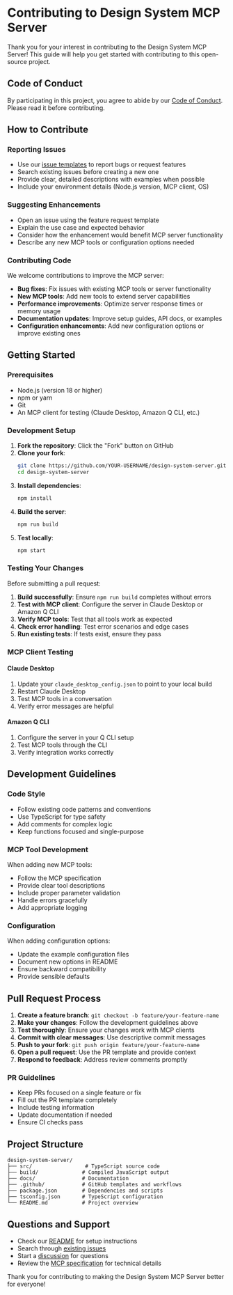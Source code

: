 # Contributing to Design System MCP Server

Thank you for your interest in contributing to the Design System MCP Server! This guide will help you get started with contributing to this open-source project.

## Code of Conduct

By participating in this project, you agree to abide by our [Code of Conduct](CODE_OF_CONDUCT.md). Please read it before contributing.

## How to Contribute

### Reporting Issues

- Use our [issue templates](.github/ISSUE_TEMPLATE/) to report bugs or request features
- Search existing issues before creating a new one
- Provide clear, detailed descriptions with examples when possible
- Include your environment details (Node.js version, MCP client, OS)

### Suggesting Enhancements

- Open an issue using the feature request template
- Explain the use case and expected behavior
- Consider how the enhancement would benefit MCP server functionality
- Describe any new MCP tools or configuration options needed

### Contributing Code

We welcome contributions to improve the MCP server:

- **Bug fixes**: Fix issues with existing MCP tools or server functionality
- **New MCP tools**: Add new tools to extend server capabilities
- **Performance improvements**: Optimize server response times or memory usage
- **Documentation updates**: Improve setup guides, API docs, or examples
- **Configuration enhancements**: Add new configuration options or improve existing ones

## Getting Started

### Prerequisites

- Node.js (version 18 or higher)
- npm or yarn
- Git
- An MCP client for testing (Claude Desktop, Amazon Q CLI, etc.)

### Development Setup

1. **Fork the repository**: Click the "Fork" button on GitHub
2. **Clone your fork**: 
   ```bash
   git clone https://github.com/YOUR-USERNAME/design-system-server.git
   cd design-system-server
   ```
3. **Install dependencies**: 
   ```bash
   npm install
   ```
4. **Build the server**: 
   ```bash
   npm run build
   ```
5. **Test locally**: 
   ```bash
   npm start
   ```

### Testing Your Changes

Before submitting a pull request:

1. **Build successfully**: Ensure `npm run build` completes without errors
2. **Test with MCP client**: Configure the server in Claude Desktop or Amazon Q CLI
3. **Verify MCP tools**: Test that all tools work as expected
4. **Check error handling**: Test error scenarios and edge cases
5. **Run existing tests**: If tests exist, ensure they pass

### MCP Client Testing

#### Claude Desktop
1. Update your `claude_desktop_config.json` to point to your local build
2. Restart Claude Desktop
3. Test MCP tools in a conversation
4. Verify error messages are helpful

#### Amazon Q CLI
1. Configure the server in your Q CLI setup
2. Test MCP tools through the CLI
3. Verify integration works correctly

## Development Guidelines

### Code Style

- Follow existing code patterns and conventions
- Use TypeScript for type safety
- Add comments for complex logic
- Keep functions focused and single-purpose

### MCP Tool Development

When adding new MCP tools:

- Follow the MCP specification
- Provide clear tool descriptions
- Include proper parameter validation
- Handle errors gracefully
- Add appropriate logging

### Configuration

When adding configuration options:

- Update the example configuration files
- Document new options in README
- Ensure backward compatibility
- Provide sensible defaults

## Pull Request Process

1. **Create a feature branch**: `git checkout -b feature/your-feature-name`
2. **Make your changes**: Follow the development guidelines above
3. **Test thoroughly**: Ensure your changes work with MCP clients
4. **Commit with clear messages**: Use descriptive commit messages
5. **Push to your fork**: `git push origin feature/your-feature-name`
6. **Open a pull request**: Use the PR template and provide context
7. **Respond to feedback**: Address review comments promptly

### PR Guidelines

- Keep PRs focused on a single feature or fix
- Fill out the PR template completely
- Include testing information
- Update documentation if needed
- Ensure CI checks pass

## Project Structure

```
design-system-server/
├── src/                 # TypeScript source code
├── build/              # Compiled JavaScript output
├── docs/               # Documentation
├── .github/            # GitHub templates and workflows
├── package.json        # Dependencies and scripts
├── tsconfig.json       # TypeScript configuration
└── README.md           # Project overview
```

## Questions and Support

- Check our [README](README.md) for setup instructions
- Search through [existing issues](https://github.com/appian-design/aurora-mcp/issues)
- Start a [discussion](https://github.com/appian-design/aurora-mcp/discussions) for questions
- Review the [MCP specification](https://modelcontextprotocol.io/docs) for technical details

Thank you for contributing to making the Design System MCP Server better for everyone!
